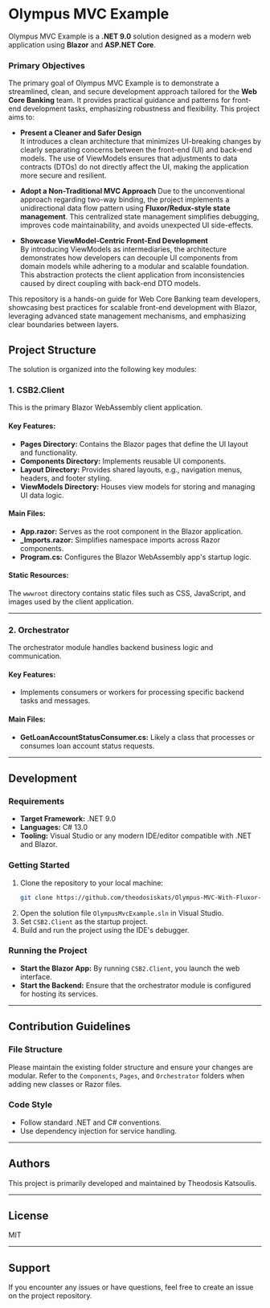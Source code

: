 # Olympus MVC Example

Olympus MVC Example is a **.NET 9.0** solution designed as a modern web application using **Blazor** and **ASP.NET Core**.

### Primary Objectives

The primary goal of Olympus MVC Example is to demonstrate a streamlined, clean, and secure development approach tailored for the **Web Core Banking** team. It provides practical guidance and patterns for front-end development tasks, emphasizing robustness and flexibility. This project aims to:

- **Present a Cleaner and Safer Design**  
  It introduces a clean architecture that minimizes UI-breaking changes by clearly separating concerns between the front-end (UI) and back-end models. The use of ViewModels ensures that adjustments to data contracts (DTOs) do not directly affect the UI, making the application more secure and resilient.

- **Adopt a Non-Traditional MVC Approach**
  Due to the unconventional approach regarding two-way binding, the project implements a unidirectional data flow pattern using **Fluxor/Redux-style state management**. This centralized state management simplifies debugging, improves code maintainability, and avoids unexpected UI side-effects.

- **Showcase ViewModel-Centric Front-End Development**  
  By introducing ViewModels as intermediaries, the architecture demonstrates how developers can decouple UI components from domain models while adhering to a modular and scalable foundation. This abstraction protects the client application from inconsistencies caused by direct coupling with back-end DTO models.

This repository is a hands-on guide for Web Core Banking team developers, showcasing best practices for scalable front-end development with Blazor, leveraging advanced state management mechanisms, and emphasizing clear boundaries between layers.

## Project Structure

The solution is organized into the following key modules:

### 1. **CSB2.Client**
This is the primary Blazor WebAssembly client application.

#### Key Features:
- **Pages Directory:** Contains the Blazor pages that define the UI layout and functionality.
- **Components Directory:** Implements reusable UI components.
- **Layout Directory:** Provides shared layouts, e.g., navigation menus, headers, and footer styling.
- **ViewModels Directory:** Houses view models for storing and managing UI data logic.

#### Main Files:
- **App.razor:** Serves as the root component in the Blazor application.
- **_Imports.razor:** Simplifies namespace imports across Razor components.
- **Program.cs:** Configures the Blazor WebAssembly app's startup logic.

#### Static Resources:
The `wwwroot` directory contains static files such as CSS, JavaScript, and images used by the client application.

---

### 2. **Orchestrator**
The orchestrator module handles backend business logic and communication.

#### Key Features:
- Implements consumers or workers for processing specific backend tasks and messages.

#### Main Files:
- **GetLoanAccountStatusConsumer.cs:** Likely a class that processes or consumes loan account status requests.

---

## Development

### Requirements
- **Target Framework:** .NET 9.0
- **Languages:** C# 13.0
- **Tooling:** Visual Studio or any modern IDE/editor compatible with .NET and Blazor.

### Getting Started
1. Clone the repository to your local machine:
   ```bash
   git clone https://github.com/theodosiskats/Olympus-MVC-With-Fluxor-Example.git
   ```
2. Open the solution file `OlympusMvcExample.sln` in Visual Studio.
3. Set `CSB2.Client` as the startup project.
4. Build and run the project using the IDE's debugger.

### Running the Project
- **Start the Blazor App:** By running `CSB2.Client`, you launch the web interface.
- **Start the Backend:** Ensure that the orchestrator module is configured for hosting its services.

---

## Contribution Guidelines

### File Structure
Please maintain the existing folder structure and ensure your changes are modular. Refer to the `Components`, `Pages`, and `Orchestrator` folders when adding new classes or Razor files.

### Code Style
- Follow standard .NET and C# conventions.
- Use dependency injection for service handling.

---

## Authors

This project is primarily developed and maintained by Theodosis Katsoulis.

---

## License

MIT

---

## Support

If you encounter any issues or have questions, feel free to create an issue on the project repository.